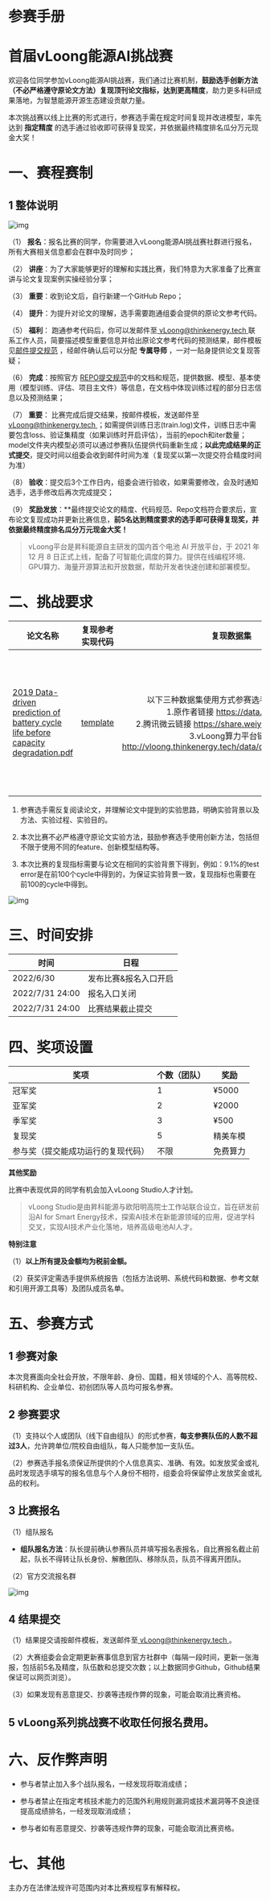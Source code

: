 # 参赛手册

# 首届vLoong能源AI挑战赛

欢迎各位同学参加vLoong能源AI挑战赛，我们通过比赛机制，**鼓励选手创新方法（不必严格遵守原论文方法）复现顶刊论文指标，达到更高精度**，助力更多科研成果落地，为智慧能源开源生态建设贡献力量。

本次挑战赛以线上比赛的形式进行，参赛选手需在规定时间复现并改进模型，率先达到 **指定精度** 的选手通过验收即可获得复现奖，并依据最终精度排名瓜分万元现金大奖！



# 一、赛程赛制

## **1  整体说明**

![img](https://github.com/thinkenergy/vloong-nature-energy/blob/master/static/流程图.jpg)

（1） **报名**：报名比赛的同学，你需要进入vLoong能源AI挑战赛社群进行报名，所有大赛相关信息都会在群中及时同步；

（2） **讲座**：为了大家能够更好的理解和实践比赛，我们特意为大家准备了比赛宣讲与论文复现案例实操经验分享；

（3） **重要**：收到论文后，自行新建一个GitHub Repo；

（4） **提升**：为提升对论文的理解，选手需要跑通组委会提供的原论文参考代码。

（5） **福利**： 跑通参考代码后，你可以发邮件至[ vLoong@thinkenergy.tech ](http://vLoong@thinkenergy.tech)联系工作人员，简要描述模型重要信息并给出原论文参考代码的预测结果，邮件模板见[邮件提交规范](https://github.com/thinkenergy/vloong-nature-energy/blob/master/邮件提交规范.md) ，经邮件确认后可以分配 **专属导师** ，一对一贴身提供论文复现答疑；

（6） **完成**：按照官方 [REPO提交规范](https://github.com/thinkenergy/vloong-nature-energy/blob/master/REPO%20%E6%8F%90%E4%BA%A4%E8%A7%84%E8%8C%83.md)中的文档和规范，提供数据、模型、基本使用（模型训练、评估、项目主文件）等信息，在文档中体现训练过程的部分日志信息以及预测结果；

（7） **重要**： 比赛完成后提交结果，按邮件模板，发送邮件至[ vLoong@thinkenergy.tech ](http://vLoong@thinkenergy.tech)；如需提供训练日志(train.log)文件，训练日志中需要包含loss、验证集精度（如果训练时开启评估），当前的epoch和iter数量；model文件夹内模型必须可以通过参赛队伍提供代码重新生成；**以此完成结果的正式提交**，提交时间以组委会收到邮件时间为准（复现奖以第一次提交符合精度时间为准）

（8） **验收**：提交后3个工作日内，组委会进行验收，如果需要修改，会及时通知选手，选手修改后再次完成提交；

（9） **奖励发放**：**最终提交论文的精度、代码规范、Repo文档符合要求后，宣布论文复现成功并更新比赛信息，**前5名达到精度要求的选手即可获得复现奖，并依据最终精度排名瓜分万元现金大奖！**



> vLoong平台是昇科能源自主研发的国内首个电池 AI 开放平台，于 2021 年 12 月 8 日正式上线，配备了可智能化调度的算力。提供在线编程环境、GPU算力、海量开源算法和开放数据，帮助开发者快速创建和部署模型。



# 二、挑战要求

| **论文名称**                                                 | **复现参考实现代码**                                         |                        **复现数据集**                        |                       **复现精度要求**                       |
| ------------------------------------------------------------ | ------------------------------------------------------------ | :----------------------------------------------------------: | :----------------------------------------------------------: |
| [2019 Data-driven prediction of battery cycle life before capacity degradation.pdf](https://github.com/thinkenergy/vloong-nature-energy/blob/master/2019%20Data-driven%20prediction%20of%20battery%20cycle%20life%20before%20capacity%20degradation.pdf) | [template](https://github.com/thinkenergy/vloong-nature-energy/blob/master/repo_template) | 以下三种数据集使用方式参赛选手可任意选择： <br/>1.原作者链接 https://data.matr.io/1 <br/>2.腾讯微云链接 https://share.weiyun.com/cjmHpfld <br/>3.vLoong算力平台链接 http://vloong.thinkenergy.tech/data/datasets/custom/154 | MAPE≤10% （注：第4步“跑通参考代码”无精度要求；评选“复现奖”、“季军奖”、“亚军奖”、“冠军奖”复现精度最低应达到此要求） |

1. 参赛选手需反复阅读论文，并理解论文中提到的实验思路，明确实验背景以及方法、实验过程、实验目的。

1. 本次比赛不必严格遵守原论文实验方法，鼓励参赛选手使用创新方法，包括但不限于使用不同的feature、创新模型结构等。

1. 本次比赛的复现指标需要与论文在相同的实验背景下得到，例如：9.1%的test error是在前100个cycle中得到的，为保证实验背景一致，复现指标也需要在前100的cycle中得到。

![img](https://github.com/thinkenergy/vloong-nature-energy/blob/master/static/image.png)

# **三、时间安排**

| **时间**        | **日程**              |
| --------------- | --------------------- |
| 2022/6/30       | 发布比赛&报名入口开启 |
| 2022/7/31 24:00 | 报名入口关闭          |
| 2022/7/31 24:00 | 比赛结果截止提交      |

# **四、奖项设置**

| **奖项**                           | **个数（团队）** | **奖励** |
| ---------------------------------- | ---------------- | -------- |
| 冠军奖                             | 1                | ¥5000    |
| 亚军奖                             | 2                | ¥2000    |
| 季军奖                             | 3                | ¥500     |
| 复现奖                             | 5                | 精美车模 |
| 参与奖（提交能成功运行的复现代码） | 不限             | 免费算力 |

**其他奖励**

比赛中表现优异的同学有机会加入vLoong Studio人才计划。

> vLoong Studio是由昇科能源与欧阳明高院士工作站联合设立，旨在研发前沿AI for Smart Energy技术，探索AI技术在新能源领域的应用，促进学科交叉，实现AI技术产业化落地，培养高级电池AI人才。



**特别注意**

（1）**以上所有提及金额均为税前金额。**

（2）获奖评定需选手提供系统报告（包括方法说明、系统代码和数据、参考文献和引用开源工具等）及团队成员名单。



# **五、参赛方式**

## 1  参赛对象

本次竞赛面向全社会开放，不限年龄、身份、国籍，相关领域的个人、高等院校、科研机构、企业单位、初创团队等人员均可报名参赛。

## 2  参赛要求

（1）支持以个人或团队（线下自由组队）的形式参赛，**每支参赛队伍的人数不超过3人**，允许跨单位/院校自由组队，每人只能参加一支队伍。

（2）参赛选手报名须保证所提供的个人信息真实、准确、有效。如发放奖金或礼品时发现选手填写的报名信息与个人身份不相符，组委会将保留停止发放奖金或礼品的权利。

## 3  比赛报名

（1）组队报名

- **组队报名方法**：队长提前确认参赛队员并填写报名表报名，自比赛报名截止前起，队长不得转让队长身份、解散团队、移除队员，队员不得离开团队。

（2）官方交流报名群

![img](https://github.com/thinkenergy/vloong-nature-energy/blob/master/static/加入群聊二维码.png)



## 4  结果提交

（1）结果提交请按邮件模板，发送邮件至[ vLoong@thinkenergy.tech ](http://vLoong@thinkenergy.tech)。

（2）大赛组委会会定期更新赛事信息到官方社群中（每隔一段时间，更新一张海报，包括前5名及精度，队伍数和总提交次数；以上数据同步Github，Github结果保证可以网页浏览）。

（3）如果发现有恶意提交、抄袭等违规作弊的现象，可能会取消比赛资格。

## 5  vLoong系列挑战赛不收取任何报名费用。



# 六、反作弊声明

- 参与者禁止加入多个战队报名，一经发现将取消成绩；

- 参与者禁止在指定考核技术能力的范围外利用规则漏洞或技术漏洞等不良途径提高成绩排名，一经发现取消成绩；

- 参与者如有恶意提交、抄袭等违规作弊的现象，可能会取消比赛资格。

# 七、其他

主办方在法律法规许可范围内对本比赛规程享有解释权。